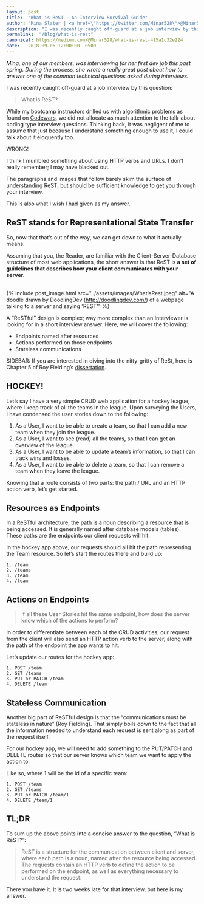 ```yaml
---
layout: post
title:  "What is ReST — An Interview Survival Guide"
author: "Mina Slater | <a href=\"https://twitter.com/Minar528\">@Minar528</a>" 
description: "I was recently caught off-guard at a job interview by this question: What is Rest?"
permalink:  "/blog/what-is-rest"
canonical: https://medium.com/@Minar528/what-is-rest-415a1c32e224
date:   2018-09-06 12:00:00 -0500
---
```


_Mina, one of our members, was interviewing for her first dev job this past spring. During the process, she wrote a really great post about how to answer one of the common technical questions asked during interviews._

I was recently caught off-guard at a job interview by this question:

>What is ReST?

While my bootcamp instructors drilled us with algorithmic problems as found on [Codewars](https://www.codewars.com/), we did not allocate as much attention to the talk-about-coding type interview questions. Thinking back, it was negligent of me to assume that just because I understand something enough to use it, I could talk about it eloquently too.

WRONG!

I think I mumbled something about using HTTP verbs and URLs. I don’t really remember; I may have blacked out.

The paragraphs and images that follow barely skim the surface of understanding ReST, but should be sufficient knowledge to get you through your interview.

This is also what I wish I had given as my answer.

## ReST stands for Representational State Transfer

So, now that that’s out of the way, we can get down to what it actually means.

Assuming that you, the Reader, are familiar with the Client-Server-Database structure of most web applications, the short answer is that ReST is **a set of guidelines that describes how your client communicates with your server.**
<br/>
<br/>

{% include post_image.html src="../assets/images/WhatIsRest.jpeg" alt="A doodle drawn by DoodlingDev (http://doodlingdev.com/) of a webpage talking to a server and saying 'REST'" %} 


A “ReSTful” design is complex; way more complex than an Interviewer is looking for in a short interview answer. Here, we will cover the following:

* Endpoints named after resources
* Actions performed on those endpoints
* Stateless communications

SIDEBAR: If you are interested in diving into the nitty-gritty of ReSt, here is Chapter 5 of Roy Fielding’s [dissertation](https://www.ics.uci.edu/~fielding/pubs/dissertation/rest_arch_style.htm).

## HOCKEY!
Let’s say I have a very simple CRUD web application for a hockey league, where I keep track of all the teams in the league. Upon surveying the Users, I have condensed the user stories down to the following:

1. As a User, I want to be able to create a team, so that I can add a new team when they join the league.
2. As a User, I want to see (read) all the teams, so that I can get an overview of the league.
3. As a User, I want to be able to update a team’s information, so that I can track wins and losses.
4. As a User, I want to be able to delete a team, so that I can remove a team when they leave the league.

Knowing that a route consists of two parts: the path / URL and an HTTP action verb, let’s get started.

## Resources as Endpoints
In a ReSTful architecture, the path is a noun describing a resource that is being accessed. It is generally named after database models (tables). These paths are the endpoints our client requests will hit.

In the hockey app above, our requests should all hit the path representing the Team resource. So let’s start the routes there and build up:

```
1. /team
2. /teams
3. /team
4. /team
```

## Actions on Endpoints
>If all these User Stories hit the same endpoint, how does the server know which of the actions to perform?

In order to differentiate between each of the CRUD activities, our request from the client will also send an HTTP action verb to the server, along with the path of the endpoint the app wants to hit.

Let’s update our routes for the hockey app:

```
1. POST /team
2. GET /teams
3. PUT or PATCH /team
4. DELETE /team
```

## Stateless Communication
Another big part of ReSTful design is that the “communications must be stateless in nature” (Roy Fielding). That simply boils down to the fact that all the information needed to understand each request is sent along as part of the request itself.

For our hockey app, we will need to add something to the PUT/PATCH and DELETE routes so that our server knows which team we want to apply the action to.

Like so, where 1 will be the id of a specific team:

```
1. POST /team
2. GET /teams
3. PUT or PATCH /team/1
4. DELETE /team/1
```

## TL;DR
To sum up the above points into a concise answer to the question, “What is ReST?”:

>ReST is a structure for the communication between client and server, where each path is a noun, named after the resource being accessed. The requests contain an HTTP verb to define the action to be performed on the endpoint, as well as everything necessary to understand the request.

There you have it. It is two weeks late for that interview, but here is my answer.

